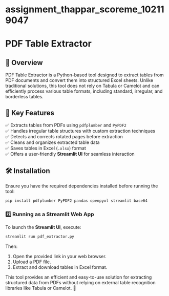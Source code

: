 # assignment_thappar_scoreme_102119047

# PDF Table Extractor  

## 📌 Overview  
PDF Table Extractor is a Python-based tool designed to extract tables from PDF documents and convert them into structured Excel sheets. Unlike traditional solutions, this tool does not rely on Tabula or Camelot and can efficiently process various table formats, including standard, irregular, and borderless tables.  

## 🚀 Key Features  
✅ Extracts tables from PDFs using `pdfplumber` and `PyPDF2`  
✅ Handles irregular table structures with custom extraction techniques  
✅ Detects and corrects rotated pages before extraction  
✅ Cleans and organizes extracted table data  
✅ Saves tables in Excel (`.xlsx`) format  
✅ Offers a user-friendly **Streamlit UI** for seamless interaction  

## 🛠 Installation  
Ensure you have the required dependencies installed before running the tool:  
```bash
pip install pdfplumber PyPDF2 pandas openpyxl streamlit base64
```


### 2️⃣ Running as a Streamlit Web App  
To launch the **Streamlit UI**, execute:  
```bash
streamlit run pdf_extractor.py
```
Then:  
1. Open the provided link in your web browser.  
2. Upload a PDF file.  
3. Extract and download tables in Excel format.  



This tool provides an efficient and easy-to-use solution for extracting structured data from PDFs without relying on external table recognition libraries like Tabula or Camelot. 🚀
